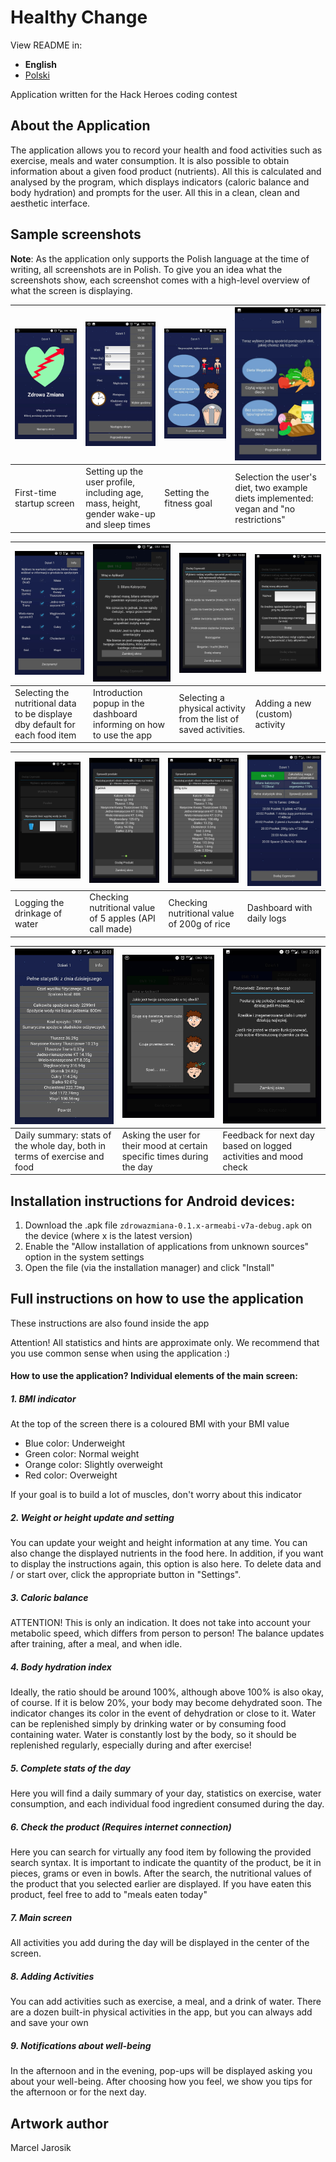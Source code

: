 # Healthy Change

View README in:

- **English**
- [Polski](README_pl.md)

Application written for the Hack Heroes coding contest

## About the Application

The application allows you to record your health and food activities such as
exercise, meals and water consumption. It is also possible to obtain information
about a given food product (nutrients). All this is calculated and analysed by
the program, which displays indicators (caloric balance and body hydration) and
prompts for the user. All this in a clean, clean and aesthetic interface.

## Sample screenshots

**Note**: As the application only supports the Polish language at the time of writing, all screenshots are in Polish. To give you an idea what the screenshots show, each screenshot comes with a high-level overview of what the screen is displaying.


|<img src="zrzuty_ekranu/Screenshot1.jpg"></img>|<img src="zrzuty_ekranu/Screenshot2.jpg"></img>|<img src="zrzuty_ekranu/Screenshot3.jpg"></img>|<img src="zrzuty_ekranu/Screenshot4.jpg"></img>|
|--|--|--|--|
|First-time startup screen|Setting up the user profile, including age, mass, height, gender wake-up and sleep times|Setting the fitness goal|Selection the user's diet, two example diets implemented: vegan and "no restrictions"|

|<img src="zrzuty_ekranu/Screenshot5.jpg"></img>|<img src="zrzuty_ekranu/Screenshot6.jpg"></img>|<img src="zrzuty_ekranu/Screenshot7.jpg"></img>|<img src="zrzuty_ekranu/Screenshot8.jpg"></img>
|--|--|--|--|
|Selecting the nutritional data to be displaye dby default for each food item|Introduction popup in the dashboard informing on how to use the app|Selecting a physical activity from the list of saved activities.|Adding a new (custom) activity|

|<img src="zrzuty_ekranu/Screenshot9.jpg"></img>|<img src="zrzuty_ekranu/Screenshot10.jpg"></img>|<img src="zrzuty_ekranu/Screenshot13.jpg"></img>|<img src="zrzuty_ekranu/Screenshot14.jpg"></img>|
|--|--|--|--|
|Logging the drinkage of water|Checking nutritional value of 5 apples (API call made)|Checking nutritional value of 200g of rice|Dashboard with daily logs|


|<img src="zrzuty_ekranu/Screenshot15.jpg"></img>|<img src="zrzuty_ekranu/Screenshot16.jpg"></img>|<img src="zrzuty_ekranu/Screenshot17.jpg"></img>|
|--|--|--|
|Daily summary: stats of the whole day, both in terms of exercise and food|Asking the user for their mood at certain specific times during the day|Feedback for next day based on logged activities and mood check|
</div>




## Installation instructions for Android devices:

1. Download the .apk file `zdrowazmiana-0.1.x-armeabi-v7a-debug.apk` on the
   device (where x is the latest version)
2. Enable the "Allow installation of applications from unknown sources" option
   in the system settings
3. Open the file (via the installation manager) and click "Install"

## Full instructions on how to use the application
These instructions are also found inside the app

Attention! All statistics and hints are approximate only. We recommend that you
use common sense when using the application :)

#### How to use the application? Individual elements of the main screen:

##### 1. BMI indicator
At the top of the screen there is a coloured BMI with your BMI value

- Blue color: Underweight
- Green color: Normal weight
- Orange color: Slightly overweight
- Red color: Overweight

If your goal is to build a lot of muscles, don't worry about this indicator

##### 2. Weight or height update and setting
You can update your weight and height information at any time. You can also
change the displayed nutrients in the food here. In addition, if you want to
display the instructions again, this option is also here. To delete data and /
or start over, click the appropriate button in "Settings".

##### 3. Caloric balance
ATTENTION! This is only an indication. It does not take into account your
metabolic speed, which differs from person to person! The balance updates
after training, after a meal, and when idle.

##### 4. Body hydration index
Ideally, the ratio should be around 100%, although above 100% is also okay, of
course. If it is below 20%, your body may become dehydrated soon. The indicator
changes its color in the event of dehydration or close to it. Water can be
replenished simply by drinking water or by consuming food containing water.
Water is constantly lost by the body, so it should be replenished regularly,
especially during and after exercise!

##### 5. Complete stats of the day
Here you will find a daily summary of your day, statistics on exercise, water
consumption, and each individual food ingredient consumed during the day.

##### 6. Check the product (Requires internet connection)
Here you can search for virtually any food item by following the provided search
syntax. It is important to indicate the quantity of the product, be it in
pieces, grams or even in bowls. After the search, the nutritional values ​​of
the product that you selected earlier are displayed. If you have eaten this
product, feel free to add to "meals eaten today"

##### 7. Main screen
All activities you add during the day will be displayed in the center of the
screen.

##### 8. Adding Activities
You can add activities such as exercise, a meal, and a drink of water. There are
a dozen built-in physical activities in the app, but you can always add and save
your own

##### 9. Notifications about well-being
In the afternoon and in the evening, pop-ups will be displayed asking you about
your well-being. After choosing how you feel, we show you tips for the afternoon
or for the next day.

## Artwork author

Marcel Jarosik
